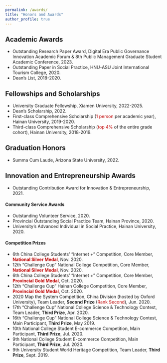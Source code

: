 ```yaml
---
permalink: /awards/
title: "Honors and Awards"
author_profile: true
---
```


## Academic Awards
- Outstanding Research Paper Award, Digital Era Public Governance Innovation Academic Forum & 8th Public Management Graduate Student Academic Conference, 2023.
- Outstanding Paper in Social Practice, HNU-ASU Joint International Tourism College, 2020.
- Dean’s List, 2018-2020.

## Fellowships and Scholarships
- University Graduate Fellowship, Xiamen University, 2022-2025.
- Dean’s Scholarship, 2022.
- First-class Comprehensive Scholarship (<font color="#c00000">1 person</font> per academic year), Hainan University, 2019-2020.
- Third-class Comprehensive Scholarship (<font color="#c00000">top 4%</font> of the entire grade cohort), Hainan University, 2018-2019.

## Graduation Honors
- Summa Cum Laude, Arizona State University, 2022.

## Innovation and Entrepreneurship Awards
- Outstanding Contribution Award for Innovation & Entrepreneurship, 2021.

#### Community Service Awards
- Outstanding Volunteer Service, 2020.
- Provincial Outstanding Social Practice Team, Hainan Province, 2020.
- University’s Advanced Individual in Social Practice, Hainan University, 2020.

#### Competition Prizes
- 6th China College Students’ “Internet +” Competition, Core Member, <font color="#c00000">**National Silver Medal**</font>, Nov. 2020.
- 12th “Challenge Cup” National College Competition, Core Member, <font color="#c00000">**National Silver Medal**</font>, Nov. 2020.
- 6th China College Students’ “Internet +” Competition, Core Member, <font color="#c00000">**Provincial Gold Medal**</font>, Oct. 2020.
- 12th “Challenge Cup” Hainan College Competition, Core Member, <font color="#c00000">**Provincial Gold Medal**</font>, Oct. 2020.
- 2020 Map the System Competition, China Division (hosted by Oxford University), Team Leader, **Second Prize** (<font color="#c00000">Rank Second</font>), Jun. 2020.
- 17th “Challenge Cup” National College Science & Technology Contest, Team Leader, **Third Prize**, Apr. 2020.
- 16th “Challenge Cup” National College Science & Technology Contest, Main Participant, **Third Prize**, May 2019.
- 10th National College Student E-commerce Competition, Main Participant, **Third Prize**, Jul. 2020.
- 9th National College Student E-commerce Competition, Main Participant, **Third Prize**, Jul. 2020.
- 9th University Student World Heritage Competition, Team Leader, **Third Prize**, Sept. 2019.
